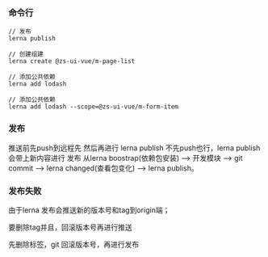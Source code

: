 <!--
 * @Author: your name
 * @Date: 2022-04-13 22:37:59
 * @LastEditTime: 2022-04-14 17:07:45
 * @LastEditors: Please set LastEditors
 * @Description: 打开koroFileHeader查看配置 进行设置: https://github.com/OBKoro1/koro1FileHeader/wiki/%E9%85%8D%E7%BD%AE
 * @FilePath: /zs-ui-vue/README.md
-->

### 命令行
```
// 发布
lerna publish

// 创建组建
lerna create @zs-ui-vue/m-page-list

// 添加公共依赖
lerna add lodash

// 添加公共依赖
lerna add lodash --scope=@zs-ui-vue/m-form-item
```
### 发布
推送前先push到远程先 然后再进行 lerna publish
不先push也行，lerna publish 会带上新内容进行 发布
从lerna boostrap(依赖包安装) --> 开发模块 --> git commit --> lerna changed(查看包变化) --> lerna publish。

### 发布失败
由于lerna 发布会推送新的版本号和tag到origin端；

要删除tag并且，回滚版本号再进行推送

先删除标签，git 回滚版本号，再进行发布
